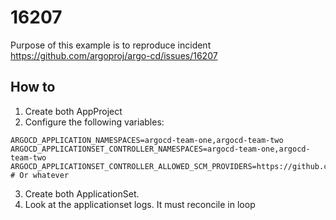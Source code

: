 # 16207

Purpose of this example is to reproduce incident https://github.com/argoproj/argo-cd/issues/16207

## How to

1. Create both AppProject
2. Configure the following variables:

```
ARGOCD_APPLICATION_NAMESPACES=argocd-team-one,argocd-team-two
ARGOCD_APPLICATIONSET_CONTROLLER_NAMESPACES=argocd-team-one,argocd-team-two
ARGOCD_APPLICATIONSET_CONTROLLER_ALLOWED_SCM_PROVIDERS=https://github.com # Or whatever
```

3. Create both ApplicationSet.
4. Look at the applicationset logs. It must reconcile in loop
